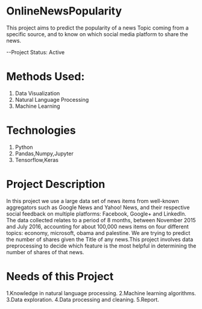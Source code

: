 # OnlineNewsPopularity
This project aims to predict the popularity of a news Topic coming from a specific source, and to know on which social media platform to share the news.

--Project Status: Active

# Methods Used:
1. Data Visualization
2. Natural Language Processing
3. Machine Learning

# Technologies
1. Python
2. Pandas,Numpy,Jupyter
3. Tensorflow,Keras

# Project Description
In this project we use a large data set of news items from well-known aggregators
such as Google News and Yahoo! News, and their respective social feedback on multiple platforms: Facebook,
Google+ and LinkedIn. The data collected relates to a period of 8 months, between November 2015 and July
2016, accounting for about 100,000 news items on four different topics: economy, microsoft, obama and palestine.
We are trying to predict the number of shares given the Title of any news.This project involves data preprocessing to decide which feature is the most helpful in determining the number of shares of that news.

# Needs of this Project
1.Knowledge in natural language processing.
2.Machine learning algorithms.
3.Data exploration.
4.Data processing and cleaning.
5.Report.

